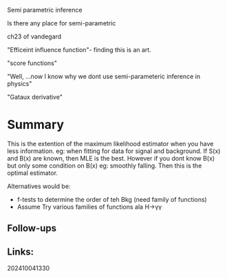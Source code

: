 Semi parametric inference 

Is there any place for semi-parametric 

ch23 of vandegard 

"Efficeint influence function"- finding this is an art.

"score functions"

"Well, ...now I know why we dont use semi-parameteric inference in physics"

"Gataux derivative"

# Summary
This is the extention of the maximum likelihood estimator when you have less information. 
eg: when fitting for data for signal and background. If S(x) and B(x) are known, then MLE is the best. However if you dont know B(x) but only some condition on B(x) eg: smoothly falling.
Then this is the optimal estimator.

Alternatives would be: 
- f-tests to determine the order of teh Bkg (need family of functions)
- Assume Try various families of functions ala H→γγ


## Follow-ups


## Links: 



202410041330
